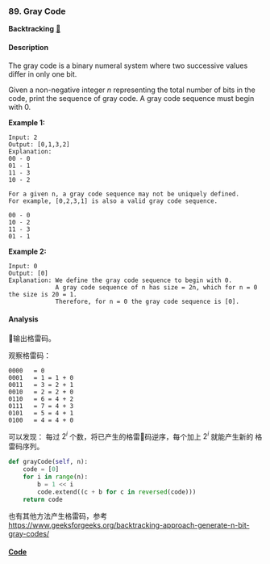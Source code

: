### 89. Gray Code

**Backtracking**    [🧡](https://leetcode.com/problems/gray-code)    

#### Description

The gray code is a binary numeral system where two successive values differ in only one bit.

Given a non-negative integer _n_ representing the total number of bits in the code, print the sequence of gray code. A gray code sequence must begin with 0.

**Example 1:**

```
Input: 2
Output: [0,1,3,2]
Explanation:
00 - 0
01 - 1
11 - 3
10 - 2

For a given n, a gray code sequence may not be uniquely defined.
For example, [0,2,3,1] is also a valid gray code sequence.

00 - 0
10 - 2
11 - 3
01 - 1
```

**Example 2:**

```
Input: 0
Output: [0]
Explanation: We define the gray code sequence to begin with 0.
             A gray code sequence of n has size = 2n, which for n = 0 the size is 20 = 1.
             Therefore, for n = 0 the gray code sequence is [0].
```

#### Analysis

输出格雷码。

观察格雷码：

```
0000   = 0
0001   = 1 = 1 + 0
0011   = 3 = 2 + 1
0010   = 2 = 2 + 0
0110   = 6 = 4 + 2
0111   = 7 = 4 + 3
0101   = 5 = 4 + 1
0100   = 4 = 4 + 0
```
可以发现： 每过 $2^i$ 个数，将已产生的格雷码逆序，每个加上 $2^i$ 就能产生新的 格雷码序列。

```python
def grayCode(self, n):
    code = [0]
    for i in range(n):
        b = 1 << i
        code.extend((c + b for c in reversed(code)))
    return code
```

 也有其他方法产生格雷码，参考 <https://www.geeksforgeeks.org/backtracking-approach-generate-n-bit-gray-codes/>





#### [Code](../python/89.%20Gray%20Code.py)
